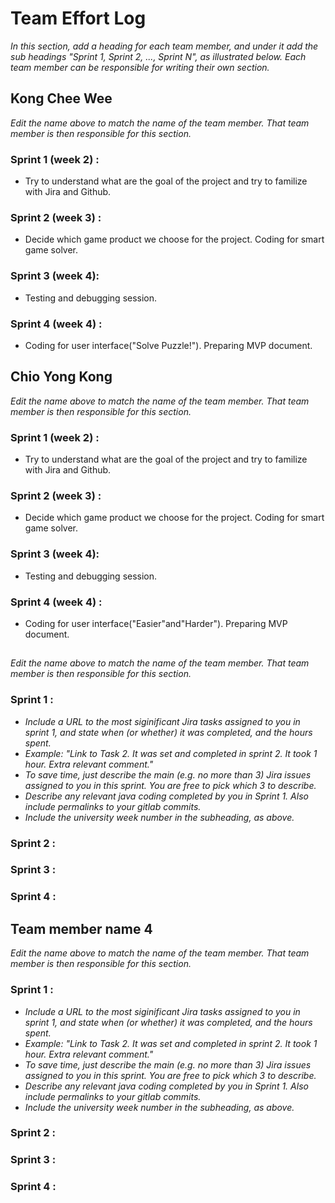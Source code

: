 # Team Effort Log
*In this section, add a heading for each team member, and under it add the sub headings "Sprint 1, Sprint 2, ..., Sprint N", as illustrated below.  Each team member can be responsible for writing their own section.*

## Kong Chee Wee

*Edit the name above to match the name of the team member.  That team member is then responsible for this section.*

### Sprint 1 (week 2) :
* Try to understand what are the goal of the project and try to familize with Jira and Github.

### Sprint 2 (week 3) :
* Decide which game product we choose for the project. Coding for smart game solver.

### Sprint 3 (week 4):
* Testing and debugging session.

### Sprint 4 (week 4) :
* Coding for user interface("Solve Puzzle!"). Preparing MVP document.

## Chio Yong Kong

*Edit the name above to match the name of the team member.  That team member is then responsible for this section.*

### Sprint 1 (week 2) :
* Try to understand what are the goal of the project and try to familize with Jira and Github.

### Sprint 2 (week 3) :
* Decide which game product we choose for the project. Coding for smart game solver.

### Sprint 3 (week 4):
* Testing and debugging session.

### Sprint 4 (week 4) :
* Coding for user interface("Easier"and"Harder"). Preparing MVP document.

## 

*Edit the name above to match the name of the team member.  That team member is then responsible for this section.*

### Sprint 1 :
* *Include a URL to the most siginificant Jira tasks assigned to you in sprint 1, and state when (or whether) it was completed, and the hours spent.*
* *Example: "Link to Task 2.  It was set and completed in sprint 2.  It took 1 hour.  Extra relevant comment."*
* *To save time, just describe the main (e.g. no more than 3) Jira issues assigned to you in this sprint. You are free to pick which 3 to describe.*
* *Describe any relevant java coding completed by you in Sprint 1.  Also include permalinks to your gitlab commits.*
* *Include the university week number in the subheading, as above.*

### Sprint 2 :

### Sprint 3 :

### Sprint 4 :

## Team member name 4

*Edit the name above to match the name of the team member.  That team member is then responsible for this section.*

### Sprint 1 :
* *Include a URL to the most siginificant Jira tasks assigned to you in sprint 1, and state when (or whether) it was completed, and the hours spent.*
* *Example: "Link to Task 2.  It was set and completed in sprint 2.  It took 1 hour.  Extra relevant comment."*
* *To save time, just describe the main (e.g. no more than 3) Jira issues assigned to you in this sprint. You are free to pick which 3 to describe.*
* *Describe any relevant java coding completed by you in Sprint 1.  Also include permalinks to your gitlab commits.*
* *Include the university week number in the subheading, as above.*

### Sprint 2 :

### Sprint 3 :

### Sprint 4 :


